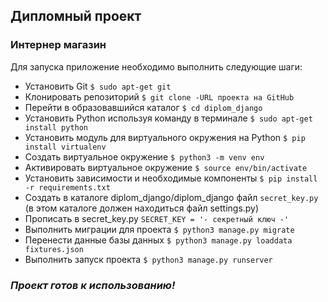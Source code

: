 ## Дипломный проект

### Интернер магазин

Для запуска приложение необходимо выполнить следующие шаги:
* Установить Git `$ sudo apt-get git`
* Клонировать репозиторий `$ git clone -URL проекта на GitHub`
* Перейти в образовавшийся каталог `$ cd diplom_django`
* Установить Python используя команду в терминале
`$ sudo apt-get install python`
* Установить модуль для виртуального окружения на Python 
`$ pip install virtualenv`
* Создать виртуальное окружение `$ python3 -m venv env`
* Активировать виртуальное окружение `$ source env/bin/activate`
* Установить зависимости и необходимые компоненты `$ pip install -r requirements.txt`
* Создать в каталоге diplom_django/diplom_django файл `secret_key.py
` (в этом каталоге должен находиться файл settings.py)
* Прописать в secret_key.py `SECRET_KEY = '- секретный ключ -'`
* Выполнить миграции для проекта `$ python3 manage.py migrate`
* Перенести данные базы данных `$ python3 manage.py loaddata fixtures.json`
* Выполнить запуск проекта `$ python3 manage.py runserver`

### *Проект готов к использованию!*

